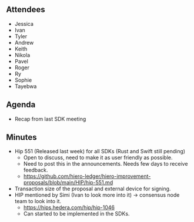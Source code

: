 ## Attendees

- Jessica
- Ivan
- Tyler
- Andrew
- Keith
- Nikola
- Pavel
- Roger
- Ry
- Sophie
- Tayebwa

## Agenda

- Recap from last SDK meeting

## Minutes

- Hip 551 (Released last week) for all SDKs (Rust and Swift still pending)
  - Open to discuss, need to make it as user friendly as possible.
  - Need to post this in the announcements. Needs few days to receive feedback.
  - https://github.com/hiero-ledger/hiero-improvement-proposals/blob/main/HIP/hip-551.md
- Transaction size of the proposal and external device for signing.
- HIP mentioned by Simi (Ivan to look more into it) -> consensus node team to look into it.
  - https://hips.hedera.com/hip/hip-1046
  - Can started to be implemented in the SDKs.
